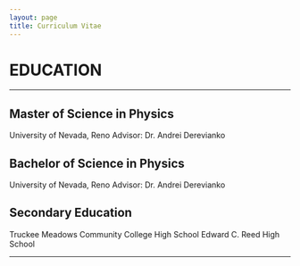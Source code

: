 ```yaml
---
layout: page
title: Curriculum Vitae
---
```


# EDUCATION
___
## Master of Science in Physics
University of Nevada, Reno
Advisor: Dr. Andrei Derevianko

## Bachelor of Science in Physics
University of Nevada, Reno
Advisor: Dr. Andrei Derevianko

## Secondary Education
Truckee Meadows Community College High School
Edward C. Reed High School
___
